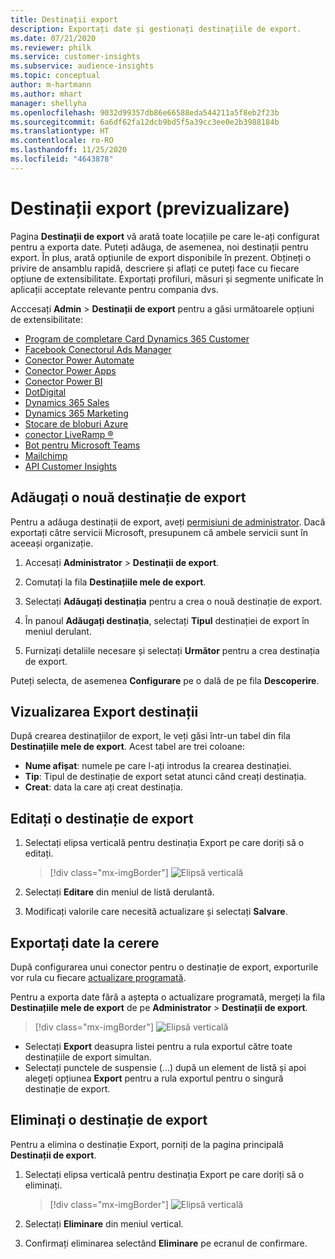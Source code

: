 ```yaml
---
title: Destinații export
description: Exportați date și gestionați destinațiile de export.
ms.date: 07/21/2020
ms.reviewer: philk
ms.service: customer-insights
ms.subservice: audience-insights
ms.topic: conceptual
author: m-hartmann
ms.author: mhart
manager: shellyha
ms.openlocfilehash: 9032d99357db86e66588eda544211a5f8eb2f23b
ms.sourcegitcommit: 6a6df62fa12dcb9bd5f5a39cc3ee0e2b3988184b
ms.translationtype: HT
ms.contentlocale: ro-RO
ms.lasthandoff: 11/25/2020
ms.locfileid: "4643878"
---
```

# <a name="export-destinations-preview"></a>Destinații export (previzualizare)

Pagina **Destinații de export** vă arată toate locațiile pe care le-ați configurat pentru a exporta date. Puteți adăuga, de asemenea, noi destinații pentru export. În plus, arată opțiunile de export disponibile în prezent. Obțineți o privire de ansamblu rapidă, descriere și aflați ce puteți face cu fiecare opțiune de extensibilitate. Exportați profiluri, măsuri și segmente unificate în aplicații acceptate relevante pentru compania dvs.

Acccesați **Admin** > **Destinații de export** pentru a găsi următoarele opțiuni de extensibilitate:

- [Program de completare Card Dynamics 365 Customer](customer-card-add-in.md)
- [Facebook Conectorul Ads Manager](export-facebook.md)
- [Conector Power Automate](export-power-automate.md)
- [Conector Power Apps](export-power-apps.md)
- [Conector Power BI](export-power-bi.md)
- [DotDigital](export-dotdigital.md)
- [Dynamics 365 Sales](export-dynamics365-sales.md)
- [Dynamics 365 Marketing](export-dynamics365-marketing.md)
- [Stocare de bloburi Azure](export-azure-blob-storage.md)
- [conector LiveRamp &reg;](export-liveramp.md)
- [Bot pentru Microsoft Teams](export-teams-bot.md)
- [Mailchimp](export-mailchimp.md)
- [API Customer Insights](apis.md)

## <a name="add-a-new-export-destination"></a>Adăugați o nouă destinație de export

Pentru a adăuga destinații de export, aveți [permisiuni de administrator](permissions.md). Dacă exportați către servicii Microsoft, presupunem că ambele servicii sunt în aceeași organizație.

1. Accesați **Administrator** > **Destinații de export**.

1. Comutați la fila **Destinațiile mele de export**.

1. Selectați **Adăugați destinația** pentru a crea o nouă destinație de export.

1. În panoul **Adăugați destinația**, selectați **Tipul** destinației de export în meniul derulant.

1. Furnizați detaliile necesare și selectați **Următor** pentru a crea destinația de export.

Puteți selecta, de asemenea **Configurare** pe o dală de pe fila **Descoperire**.

## <a name="view-export-destinations"></a>Vizualizarea Export destinații

După crearea destinațiilor de export, le veți găsi într-un tabel din fila **Destinațiile mele de export**. Acest tabel are trei coloane:

- **Nume afișat**: numele pe care l-ați introdus la crearea destinației.
- **Tip**: Tipul de destinație de export setat atunci când creați destinația.
- **Creat**: data la care ați creat destinația.

## <a name="edit-an-export-destination"></a>Editați o destinație de export

1. Selectați elipsa verticală pentru destinația Export pe care doriți să o editați.

   > [!div class="mx-imgBorder"]
   > ![Elipsă verticală](media/export-destinations-page-ellipsis.png "Elipsă verticală")

1. Selectați **Editare** din meniul de listă derulantă.

1. Modificați valorile care necesită actualizare și selectați **Salvare**.

## <a name="export-data-on-demand"></a>Exportați date la cerere

După configurarea unui conector pentru o destinație de export, exporturile vor rula cu fiecare [actualizare programată](system.md#schedule-tab).

Pentru a exporta date fără a aștepta o actualizare programată, mergeți la fila **Destinațiile mele de export** de pe **Administrator** > **Destinații de export**.

> [!div class="mx-imgBorder"]
> ![Elipsă verticală](media/export-destinations-page-ellipsis.png "Elipsă verticală")

- Selectați **Export** deasupra listei pentru a rula exportul către toate destinațiile de export simultan.
- Selectați punctele de suspensie (...) după un element de listă și apoi alegeți opțiunea **Export** pentru a rula exportul pentru o singură destinație de export.

## <a name="remove-an-export-destination"></a>Eliminați o destinație de export

Pentru a elimina o destinație Export, porniți de la pagina principală **Destinații de export**.

1. Selectați elipsa verticală pentru destinația Export pe care doriți să o eliminați.

   > [!div class="mx-imgBorder"]
   > ![Elipsă verticală](media/export-destinations-page-ellipsis.png "Elipsă verticală")

2. Selectați **Eliminare** din meniul vertical.

3. Confirmați eliminarea selectând **Eliminare** pe ecranul de confirmare.
